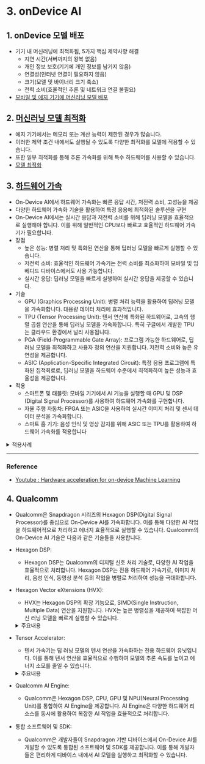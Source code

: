 # 3. onDevice AI

## 1. onDevice 모델 배포
- 기기 내 머신러닝에 최적화됨, 5가지 핵심 제약사항 해결 
  - 지연 시간(서버까지의 왕복 없음)
  - 개인 정보 보호(기기에 개인 정보를 남기지 않음)
  - 연결성(인터넷 연결이 필요하지 않음)
  - 크기(모델 및 바이너리 크기 축소)
  - 전력 소비(효율적인 추론 및 네트워크 연결 불필요)
- [모바일 및 에지 기기에 머신러닝 모델 배포](https://www.tensorflow.org/lite?hl=ko&_gl=1*1toboom*_up*MQ..*_ga*MTQ4OTI4NDY5MC4xNzEwNjU3OTg0*_ga_W0YLR4190T*MTcxMDY1Nzk4NC4xLjAuMTcxMDY1Nzk4NC4wLjAuMA..)



## 2. [머신러닝 모델 최적화](https://www.tensorflow.org/model_optimization?hl=ko&_gl=1*1rup946*_up*MQ..*_ga*MTQ4OTI4NDY5MC4xNzEwNjU3OTg0*_ga_W0YLR4190T*MTcxMDY1Nzk4NC4xLjAuMTcxMDY1ODQ2MC4wLjAuMA..)
- 에지 기기에서는 메모리 또는 계산 능력이 제한된 경우가 많습니다. 
- 이러한 제약 조건 내에서도 실행될 수 있도록 다양한 최적화를 모델에 적용할 수 있습니다. 
- 또한 일부 최적화를 통해 추론 가속화를 위해 특수 하드웨어를 사용할 수 있습니다.
- [모델 최적화](https://www.tensorflow.org/lite/performance/model_optimization?hl=ko&_gl=1*adxx7l*_up*MQ..*_ga*MTQ4OTI4NDY5MC4xNzEwNjU3OTg0*_ga_W0YLR4190T*MTcxMDY1Nzk4NC4xLjAuMTcxMDY1ODMxMC4wLjAuMA..)


## 3. [하드웨어 가속](https://www.tensorflow.org/lite/performance/delegates?_gl=1*enudx3*_up*MQ..*_ga*MTQ4OTI4NDY5MC4xNzEwNjU3OTg0*_ga_W0YLR4190T*MTcxMDY1Nzk4NC4xLjAuMTcxMDY1ODMxMC4wLjAuMA..) 
- On-Device AI에서 하드웨어 가속화는 빠른 응답 시간, 저전력 소비, 고성능을 제공
- 다양한 하드웨어 가속화 기술을 활용하여 특정 응용에 최적화된 솔루션을 구현
- On-Device AI에서는 실시간 응답과 저전력 소비를 위해 딥러닝 모델을 효율적으로 실행해야 합니다. 이를 위해 <r>일반적인 CPU보다 빠르고 효율적인 하드웨어 가속기가 필요</r>합니다.
- 장점
  - 높은 성능: 병렬 처리 및 특화된 연산을 통해 딥러닝 모델을 빠르게 실행할 수 있습니다.
  - 저전력 소비: 효율적인 하드웨어 가속기는 전력 소비를 최소화하여 모바일 및 임베디드 디바이스에서도 사용 가능합니다.
  - 실시간 응답: 딥러닝 모델을 빠르게 실행하여 실시간 응답을 제공할 수 있습니다.
- 기술
  - <g>GPU (Graphics Processing Unit)</g>: 병렬 처리 능력을 활용하여 딥러닝 모델을 가속화합니다. 대용량 데이터 처리에 효과적입니다.
  - <g>TPU (Tensor Processing Unit)</g>: 텐서 연산에 특화된 하드웨어로, 고속의 행렬 곱셈 연산을 통해 딥러닝 모델을 가속화합니다. 특히 구글에서 개발한 TPU는 클라우드 환경에서 널리 사용됩니다.
  - PGA (Field-Programmable Gate Array): 프로그램 가능한 하드웨어로, 딥러닝 모델을 최적화하고 사용자 정의 연산을 지원합니다. 저전력 소비와 높은 유연성을 제공합니다.
  - ASIC (Application-Specific Integrated Circuit): 특정 응용 프로그램에 특화된 집적회로로, 딥러닝 모델을 하드웨어 수준에서 최적화하여 높은 성능과 효율성을 제공합니다.
- 적용
  - 스마트폰 및 태블릿: 모바일 기기에서 AI 기능을 실행할 때 <r>GPU 및 DSP (Digital Signal Processor)를 사용하여 하드웨어 가속화</r>를 구현합니다.
  - 자율 주행 자동차: FPGA 또는 ASIC을 사용하여 실시간 이미지 처리 및 센서 데이터 분석을 가속화합니다.
  - 스마트 홈 기기: 음성 인식 및 영상 감지를 위해 ASIC 또는 TPU를 활용하여 하드웨어 가속화를 적용합니다

<details>
<summary>적용사례</summary>

  - Apple - Neural Engine :
    - Apple은 A11 Bionic 칩부터 Neural Engine을 탑재하여 On-Device AI를 가속화합니다. Neural Engine은 머신 러닝 모델의 추론 작업을 하드웨어적으로 처리하며, 얼굴 인식, 음성 인식, 이미지 분류 등 다양한 작업에 사용됩니다. 이러한 Neural Engine의 사용으로 iPhone 및 iPad에서의 AI 응용 프로그램의 성능과 효율성이 향상되었습니다.
  - Samsung - Exynos AI :
    - 삼성은 Exynos 칩셋 시리즈에 AI 기능을 탑재하여 On-Device AI를 가속화합니다. Exynos AI는 비전 및 음성 인식, 자연어 처리 등의 작업에 특화된 하드웨어 가속기를 제공합니다.  이를 통해 갤럭시 시리즈 기기에서의 AI 기능이 향상되었으며, 카메라 기능, 보안 시스템, 음성 비서 등에 적용되었습니다.
  - Qualcomm - Hexagon DSP : 
    - 퀄컴은 Snapdragon 시리즈의 Hexagon DSP를 사용하여 On-Device AI를 가속화합니다. Hexagon DSP는 이미지 신호 처리, 음성 인식, 동영상 처리 등 다양한 AI 응용 분야에 적용됩니다. 이를 통해 안드로이드 스마트폰 및 태블릿에서 AI 기능이 향상되었으며, 카메라, 보안, 음성 인식 등에 널리 사용됩니다.
  - Huawei - Kirin NPU
    - 화웨이는 Kirin 칩셋 시리즈에 NPU(Neural Processing Unit)를 탑재하여 On-Device AI를 가속화합니다. Kirin NPU는 이미지 및 비디오 분석, 자연어 처리, 음성 인식 등 다양한 AI 작업을 지원합니다. 이를 통해 화웨이 스마트폰 및 태블릿에서의 AI 기능이 향상되었으며, 사용자 경험을 향상시키는 데 기여하고 있습니다.
</details>

---
### Reference
- [Youtube : Hardware acceleration for on-device Machine Learning](https://www.youtube.com/watch?v=iSt3fT1YsKE)


## 4. Qualcomm
- Qualcomm은 Snapdragon 시리즈의 Hexagon DSP(Digital Signal Processor)를 중심으로 On-Device AI를 가속화합니다. 이를 통해 다양한 AI 작업을 하드웨어적으로 처리하고 에너지 효율적으로 실행할 수 있습니다. Qualcomm의 On-Device AI 기술은 다음과 같은 기술들을 사용합니다.

- Hexagon DSP:
  - Hexagon DSP는 Qualcomm의 디지털 신호 처리 기술로, 다양한 AI 작업을 효율적으로 처리합니다.
  Hexagon DSP는 전용 하드웨어 가속기로, 이미지 처리, 음성 인식, 동영상 분석 등의 작업을 병렬로 처리하여 성능을 극대화합니다.
- Hexagon Vector eXtensions (HVX):
  - HVX는 Hexagon DSP의 확장 기능으로, <r> SIMD(Single Instruction, Multiple Data) 연산을 지원</r>합니다. HVX는 높은 병렬성을 제공하여 복잡한 머신 러닝 모델을 빠르게 실행할 수 있습니다.
  <details>
    <summary>주요내용</summary>  

  - 통합 및 최적화:
      - Qualcomm은 Snapdragon 시리즈의 일부로 HVX를 통합하여 효율적인 하드웨어 및 소프트웨어 최적화를 수행합니다. 이는 Snapdragon 기기에서의 성능과 효율성을 보장합니다.
      - 타사 제조사의 경우, 자체 DSP 또는 GPU에 유사한 SIMD 연산 기능을 추가할 수 있지만, Qualcomm의 통합된 설계와 최적화 수준에 도달하기는 어려울 수 있습니다.
  - 성능 및 효율성:
      - Qualcomm은 HVX를 Snapdragon 시리즈의 일부로 포함하여 전체 시스템의 성능과 효율성을 최적화합니다. 이는 모바일 디바이스에서의 AI 및 그래픽 작업에 대한 최상의 성능을 제공합니다.
      - 타사 제조사의 경우, 별도의 하드웨어 유닛을 추가해야 하거나, GPU 또는 CPU에서 추가적인 소프트웨어 최적화를 수행해야 합니다. 이로 인해 성능 및 에너지 효율성 면에서 Qualcomm의 통합된 설계와 비교할 때 제한적일 수 있습니다.
  - 생태계 및 지원:
    - Qualcomm은 Snapdragon 생태계를 바탕으로 개발자들에게 Snapdragon DSP 및 HVX를 활용한 AI 응용 프로그램을 개발할 수 있는 풍부한 지원을 제공합니다. 이는 개발자들이 빠르고 쉽게 최신 기술을 활용할 수 있도록 합니다.
    - 타사 제조사의 경우, 자체 DSP 또는 GPU에 대한 개발자 지원이 제한적일 수 있습니다. 또한, 타사 제조사의 생태계는 Qualcomm의 Snapdragon 생태계만큼 풍부하지 않을 수 있습니다.
    
  </details>
- Tensor Accelerator: 
  - 텐서 가속기는 딥 러닝 모델의 텐서 연산을 가속화하는 전용 하드웨어 유닛입니다. 이를 통해 텐서 연산을 효율적으로 수행하여 모델의 추론 속도를 높이고 에너지 소모를 줄일 수 있습니다.
  <details>
    <summary>주요내용</summary>
  
  - 텐서 연산에 특화된 설계: Tensor Accelerator는 텐서 연산을 하드웨어 수준에서 효율적으로 처리할 수 있도록 최적화된 설계를 가지고 있습니다. 이를 통해 딥 러닝 모델의 학습 및 추론 작업을 가속화할 수 있습니다.
  - 고성능 및 저전력: Tensor Accelerator는 고성능을 제공하면서도 저전력으로 동작할 수 있도록 설계되었습니다. 이는 모바일 디바이스와 같은 에너지 제약이 있는 환경에서 중요한 요소입니다.
  - 텐서 형식 지원: Tensor Accelerator는 다양한 텐서 형식을 지원하여 다양한 딥 러닝 모델을 처리할 수 있습니다. 예를 들어, 다차원 배열 형식인 텐서를 효율적으로 처리할 수 있습니다.
  - 하드웨어 및 소프트웨어 통합: Tensor Accelerator는 주로 하드웨어 수준에서 동작하지만, Qualcomm과 같은 기업은 이를 통합 소프트웨어와 함께 제공하여 개발자가 쉽게 활용할 수 있도록 지원합니다.
  </details>
- Qualcomm AI Engine:
  - Qualcomm은 Hexagon DSP, CPU, GPU 및 NPU(Neural Processing Unit)를 통합하여 AI Engine을 제공합니다.
  AI Engine은 다양한 하드웨어 리소스를 동시에 활용하여 복잡한 AI 작업을 효율적으로 처리합니다.
- 통합 소프트웨어 및 SDK:
  - Qualcomm은 개발자들이 Snapdragon 기반 디바이스에서 On-Device AI를 개발할 수 있도록 통합된 소프트웨어 및 SDK를 제공합니다.
  이를 통해 개발자들은 편리하게 디바이스 내에서 AI 모델을 실행하고 최적화할 수 있습니다.


